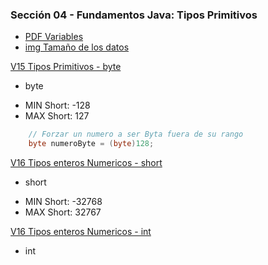 ### Sección 04 - Fundamentos Java: Tipos Primitivos
- [PDF Variables](Apuntes/01-VariablesJava.pdf)
- [img Tamaño de los datos](Apuntes/tamaños-del-tipo-de-dato.png)

[V15 Tipos Primitivos - byte](V15-Tipos-Primitivos-Byte/src/v15/tipos/primitivos/V15TiposPrimitivos.java)
* byte 
 - MIN Short: -128
 - MAX Short: 127
```java
    // Forzar un numero a ser Byta fuera de su rango
    byte numeroByte = (byte)128;
```

[V16 Tipos enteros Numericos - short](V16-Tipos-Enteros-Numericos/src/v16/tipos/enteros/numericos/V16TiposEnterosNumericos.java)
* short
 - MIN Short: -32768
 - MAX Short: 32767

[V16 Tipos enteros Numericos - int](V16-Tipos-Enteros-Numericos/src/v16/tipos/enteros/numericos/V16TiposEnterosNumericos.java)
* int


